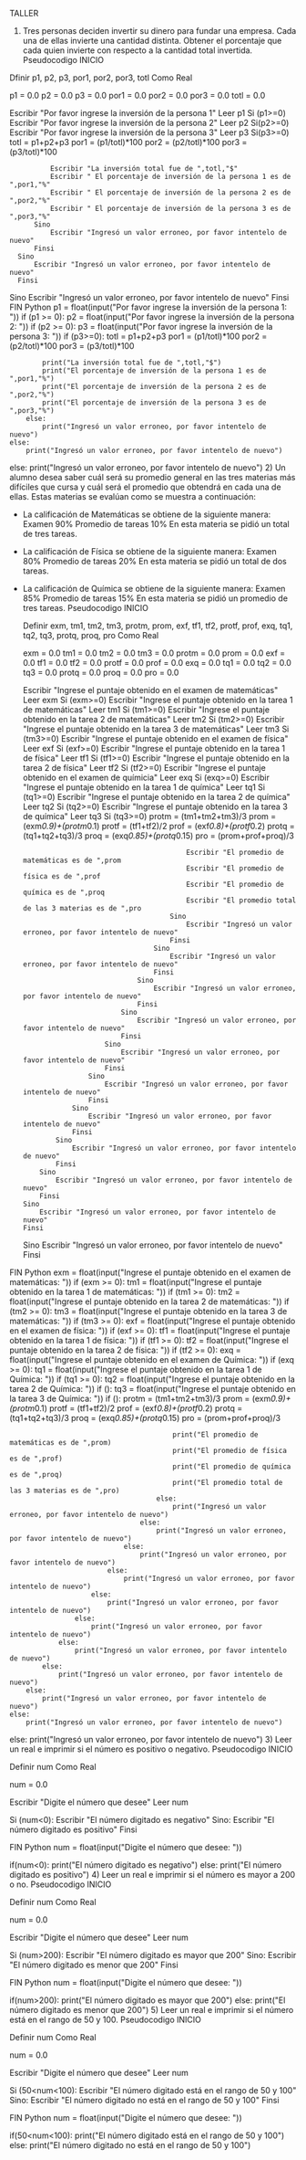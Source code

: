 TALLER
1) Tres personas deciden invertir su dinero para fundar una empresa. Cada una de ellas invierte una cantidad distinta. Obtener el porcentaje que cada quien invierte con respecto a la cantidad total invertida.
Pseudocodigo
INICIO

  Dfinir p1, p2, p3, por1, por2, por3, totl Como Real

  p1 = 0.0
  p2 = 0.0
  p3 = 0.0
  por1 = 0.0
  por2 = 0.0
  por3 = 0.0
  totl = 0.0

  Escribir "Por favor ingrese la inversión de la persona 1"
  Leer p1
  Si (p1>=0)
      Escribir "Por favor ingrese la inversión de la persona 2"
      Leer p2
      Si(p2>=0)
          Escribir "Por favor ingrese la inversión de la persona 3"
          Leer p3
          Si(p3>=0)
              totl = p1+p2+p3
              por1 = (p1/totl)*100
              por2 = (p2/totl)*100
              por3 = (p3/totl)*100

              Escribir "La inversión total fue de ",totl,"$"
              Escribir " El porcentaje de inversión de la persona 1 es de ",por1,"%"
              Escribir " El porcentaje de inversión de la persona 2 es de ",por2,"%"
              Escribir " El porcentaje de inversión de la persona 3 es de ",por3,"%"
          Sino
              Escribir "Ingresó un valor erroneo, por favor intentelo de nuevo"
          Finsi
      Sino
          Escribir "Ingresó un valor erroneo, por favor intentelo de nuevo"
      Finsi
  Sino
      Escribir "Ingresó un valor erroneo, por favor intentelo de nuevo"
  Finsi
FIN
Python
p1 = float(input("Por favor ingrese la inversión de la persona 1: "))
if (p1 >= 0):
    p2 = float(input("Por favor ingrese la inversión de la persona 2: "))
    if (p2 >= 0):
        p3 = float(input("Por favor ingrese la inversión de la persona 3: "))
        if (p3>=0):
            totl = p1+p2+p3
            por1 = (p1/totl)*100
            por2 = (p2/totl)*100
            por3 = (p3/totl)*100

            print("La inversión total fue de ",totl,"$")
            print("El porcentaje de inversión de la persona 1 es de ",por1,"%")
            print("El porcentaje de inversión de la persona 2 es de ",por2,"%")
            print("El porcentaje de inversión de la persona 3 es de ",por3,"%")
        else:
            print("Ingresó un valor erroneo, por favor intentelo de nuevo")
    else:
        print("Ingresó un valor erroneo, por favor intentelo de nuevo")
else:
    print("Ingresó un valor erroneo, por favor intentelo de nuevo")
2) Un alumno desea saber cuál será su promedio general en las tres materias más difíciles que cursa y cuál será el promedio que obtendrá en cada una de ellas. Estas materias se evalúan como se muestra a continuación:
- La calificación de Matemáticas se obtiene de la siguiente manera: Examen 90% Promedio de tareas 10% En esta materia se pidió un total de tres tareas.

- La calificación de Física se obtiene de la siguiente manera: Examen 80% Promedio de tareas 20% En esta materia se pidió un total de dos tareas.

- La calificación de Química se obtiene de la siguiente manera: Examen 85% Promedio de tareas 15% En esta materia se pidió un promedio de tres tareas.
Pseudocodigo
INICIO

  Definir exm, tm1, tm2, tm3, protm, prom, exf, tf1, tf2, protf, prof, exq, tq1, tq2, tq3, protq, proq, pro Como Real

  exm = 0.0
  tm1 = 0.0
  tm2 = 0.0
  tm3 = 0.0
  protm = 0.0
  prom = 0.0
  exf = 0.0
  tf1 = 0.0
  tf2 = 0.0
  protf = 0.0
  prof = 0.0
  exq = 0.0
  tq1 = 0.0
  tq2 = 0.0
  tq3 = 0.0
  protq = 0.0
  proq = 0.0
  pro = 0.0

  Escribir "Ingrese el puntaje obtenido en el examen de matemáticas"
  Leer exm
  Si (exm>=0)
      Escribir "Ingrese el puntaje obtenido en la tarea 1 de matemáticas"
      Leer tm1
      Si (tm1>=0)
          Escribir "Ingrese el puntaje obtenido en la tarea 2 de matemáticas"
          Leer tm2
          Si (tm2>=0)
              Escribir "Ingrese el puntaje obtenido en la tarea 3 de matemáticas"
              Leer tm3
              Si (tm3>=0)
                  Escribir "Ingrese el puntaje obtenido en el examen de física"
                  Leer exf
                  Si (exf>=0)
                      Escribir "Ingrese el puntaje obtenido en la tarea 1 de física"
                      Leer tf1
                      Si (tf1>=0)
                          Escribir "Ingrese el puntaje obtenido en la tarea 2 de física"
                          Leer tf2
                          Si (tf2>=0)
                              Escribir "Ingrese el puntaje obtenido en el examen de químicia"
                              Leer exq
                              Si (exq>=0)
                                  Escribir "Ingrese el puntaje obtenido en la tarea 1 de química"
                                  Leer tq1
                                  Si (tq1>=0)
                                      Escribir "Ingrese el puntaje obtenido en la tarea 2 de química"
                                      Leer tq2
                                      Si (tq2>=0)
                                          Escribir "Ingrese el puntaje obtenido en la tarea 3 de química"
                                          Leer tq3
                                          Si (tq3>=0)
                                              protm = (tm1+tm2+tm3)/3
                                              prom = (exm*0.9)+(protm*0.1)
                                              protf = (tf1+tf2)/2
                                              prof = (exf*0.8)+(protf*0.2)
                                              protq = (tq1+tq2+tq3)/3
                                              proq = (exq*0.85)+(protq*0.15)
                                              pro = (prom+prof+proq)/3

                                              Escribir "El promedio de matemáticas es de ",prom
                                              Escribir "El promedio de física es de ",prof
                                              Escribir "El promedio de química es de ",proq
                                              Escribir "El promedio total de las 3 materias es de ",pro
                                          Sino
                                              Escribir "Ingresó un valor erroneo, por favor intentelo de nuevo"
                                          Finsi
                                      Sino
                                          Escribir "Ingresó un valor erroneo, por favor intentelo de nuevo"
                                      Finsi
                                  Sino
                                      Escribir "Ingresó un valor erroneo, por favor intentelo de nuevo"
                                  Finsi
                              Sino
                                  Escribir "Ingresó un valor erroneo, por favor intentelo de nuevo"
                              Finsi
                          Sino
                              Escribir "Ingresó un valor erroneo, por favor intentelo de nuevo"
                          Finsi
                      Sino
                          Escribir "Ingresó un valor erroneo, por favor intentelo de nuevo"
                      Finsi
                  Sino
                      Escribir "Ingresó un valor erroneo, por favor intentelo de nuevo"
                  Finsi
              Sino
                  Escribir "Ingresó un valor erroneo, por favor intentelo de nuevo"
              Finsi
          Sino
              Escribir "Ingresó un valor erroneo, por favor intentelo de nuevo"
          Finsi
      Sino
          Escribir "Ingresó un valor erroneo, por favor intentelo de nuevo"
      Finsi
  Sino
      Escribir "Ingresó un valor erroneo, por favor intentelo de nuevo"
  Finsi

FIN
Python
exm = float(input("Ingrese el puntaje obtenido en el examen de matemáticas: "))
if (exm >= 0):
    tm1 = float(input("Ingrese el puntaje obtenido en la tarea 1 de matemáticas: "))
    if (tm1 >= 0):
        tm2 = float(input("Ingrese el puntaje obtenido en la tarea 2 de matemáticas: "))
        if (tm2 >= 0):
            tm3 = float(input("Ingrese el puntaje obtenido en la tarea 3 de matemáticas: "))
            if (tm3 >= 0):
                exf = float(input("Ingrese el puntaje obtenido en el examen de física: "))
                if (exf >= 0):
                    tf1 = float(input("Ingrese el puntaje obtenido en la tarea 1 de física: "))
                    if (tf1 >= 0):
                        tf2 = float(input("Ingrese el puntaje obtenido en la tarea 2 de física: "))
                        if (tf2 >= 0):
                            exq = float(input("Ingrese el puntaje obtenido en el examen de Química: "))
                            if (exq >= 0):
                                tq1 = float(input("Ingrese el puntaje obtenido en la tarea 1 de Química: "))
                                if (tq1 >= 0):
                                    tq2 = float(input("Ingrese el puntaje obtenido en la tarea 2 de Química: "))
                                    if ():
                                        tq3 = float(input("Ingrese el puntaje obtenido en la tarea 3 de Química: "))
                                        if ():
                                            protm = (tm1+tm2+tm3)/3
                                            prom = (exm*0.9)+(protm*0.1)
                                            protf = (tf1+tf2)/2
                                            prof = (exf*0.8)+(protf*0.2)
                                            protq = (tq1+tq2+tq3)/3
                                            proq = (exq*0.85)+(protq*0.15)
                                            pro = (prom+prof+proq)/3

                                            print("El promedio de matemáticas es de ",prom)
                                            print("El promedio de física es de ",prof)
                                            print("El promedio de química es de ",proq)
                                            print("El promedio total de las 3 materias es de ",pro)
                                        else:
                                            print("Ingresó un valor erroneo, por favor intentelo de nuevo")
                                    else:
                                        print("Ingresó un valor erroneo, por favor intentelo de nuevo")
                                else:
                                    print("Ingresó un valor erroneo, por favor intentelo de nuevo")
                            else:
                                print("Ingresó un valor erroneo, por favor intentelo de nuevo")
                        else:
                            print("Ingresó un valor erroneo, por favor intentelo de nuevo")
                    else:
                        print("Ingresó un valor erroneo, por favor intentelo de nuevo")
                else:
                    print("Ingresó un valor erroneo, por favor intentelo de nuevo")
            else:
                print("Ingresó un valor erroneo, por favor intentelo de nuevo")
        else:
            print("Ingresó un valor erroneo, por favor intentelo de nuevo")
    else:
        print("Ingresó un valor erroneo, por favor intentelo de nuevo")
else:
    print("Ingresó un valor erroneo, por favor intentelo de nuevo")
3) Leer un real e imprimir si el número es positivo o negativo.
Pseudocodigo
INICIO

  Definir num Como Real

  num = 0.0
  
  Escribir "Digite el número que desee"
  Leer num

  Si (num<0):
      Escribir "El número digitado es negativo"
  Sino:
      Escribir "El número digitado es positivo"
  Finsi

FIN
Python
num = float(input("Digite el número que desee: "))

if(num<0):
    print("El número digitado es negativo")
else:
    print("El número digitado es positivo")
4) Leer un real e imprimir si el número es mayor a 200 o no.
Pseudocodigo
INICIO

  Definir num Como Real

  num = 0.0
  
  Escribir "Digite el número que desee"
  Leer num

  Si (num>200):
      Escribir "El número digitado es mayor que 200"
  Sino:
      Escribir "El número digitado es menor que 200"
  Finsi

FIN
Python
num = float(input("Digite el número que desee: "))

if(num>200):
    print("El número digitado es mayor que 200")
else:
    print("El número digitado es menor que 200")
5) Leer un real e imprimir si el número está en el rango de 50 y 100.
Pseudocodigo
INICIO

  Definir num Como Real

  num = 0.0
  
  Escribir "Digite el número que desee"
  Leer num

  Si (50<num<100):
      Escribir "El número digitado está en el rango de 50 y 100"
  Sino:
      Escribir "El número digitado no está en el rango de 50 y 100"
  Finsi

FIN
Python
num = float(input("Digite el número que desee: "))

if(50<num<100):
    print("El número digitado está en el rango de 50 y 100")
else:
    print("El número digitado no está en el rango de 50 y 100")

